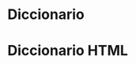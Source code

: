# Diccionario
<h1>Diccionario HTML</h1>
<p>
<img width="80%" src="https://png.pngtree.com/element_pic/16/12/22/3947a1d4d3ef7d22486d40025038a98a.jpg;
     </p>
<table>
<tr>
<td>
Nombre:
</td>
<td>
Javier Eduardo Mayen Cruz
</td>
</tr>
<tr>
<td>
My page
</td>
<td>
https://godhydrax.github.io/Diccionario/
</td>
</tr>

</table>
